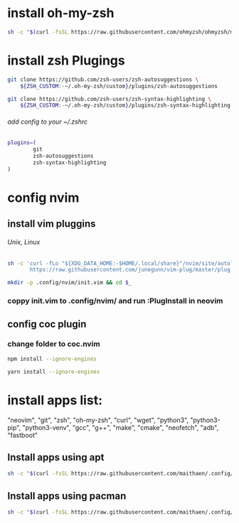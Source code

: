 
# install oh-my-zsh
```bash
sh -c "$(curl -fsSL https://raw.githubusercontent.com/ohmyzsh/ohmyzsh/master/tools/install.sh)"
```


# install zsh Plugings
```bash
git clone https://github.com/zsh-users/zsh-autosuggestions \
    ${ZSH_CUSTOM:-~/.oh-my-zsh/custom}/plugins/zsh-autosuggestions

git clone https://github.com/zsh-users/zsh-syntax-highlighting \
    ${ZSH_CUSTOM:-~/.oh-my-zsh/custom}/plugins/zsh-syntax-highlighting
```
###### add config to your  ~/.zshrc
```bash
plugins=(
        git
        zsh-autosuggestions
        zsh-syntax-highlighting
)
```
# config nvim
## install vim pluggins

###### Unix, Linux

```sh
sh -c 'curl -fLo "${XDG_DATA_HOME:-$HOME/.local/share}"/nvim/site/autoload/plug.vim --create-dirs \
       https://raw.githubusercontent.com/junegunn/vim-plug/master/plug.vim'
```
```sh
mkdir -p .config/nvim/init.vim && cd $_
```
### coppy init.vim to .config/nvim/  and run :PlugInstall in neovim

## config coc plugin
### change folder to coc.nvim

```bash
npm install --ignore-engines
```
```bash
yarn install --ignore-engines
```

# install apps list: 
  "neovim", "git", "zsh",
  "oh-my-zsh", "curl", "wget", "python3",
  "python3-pip", "python3-venv", "gcc", "g++",
  "make", "cmake", "neofetch",
  "adb", "fastboot"
## Install apps using apt
```bash
sh -c "$(curl -fsSL https://raw.githubusercontent.com/maithaen/.config/main/install_apps_using_apt.sh)"
```
## Install  apps using pacman
```bash
sh -c "$(curl -fsSL https://raw.githubusercontent.com/maithaen/.config/main/install_apps_using_pacman.sh)"
```






